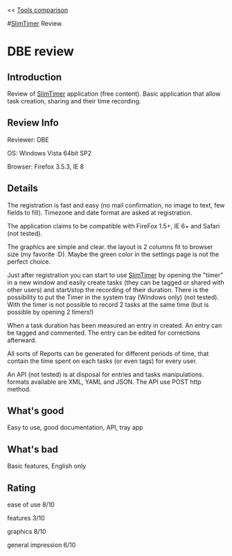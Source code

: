 << [Tools comparison](ToolsComparison.md)

#[SlimTimer](http://www.slimtimer.com) Review.


# DBE review #

## Introduction ##

Review of [SlimTimer](http://www.slimtimer.com) application (free content). Basic application that allow task creation, sharing and their time recording.



## Review Info ##

Reviewer: DBE

OS: Windows Vista 64bit SP2

Browser: Firefox 3.5.3, IE 8



## Details ##

The registration is fast and easy (no mail confirmation, no image to text, few fields to fill). Timezone and date format are asked at registration.

The application claims to be compatible with FireFox 1.5+, IE 6+ and Safari (not tested).

The graphics are simple and clear. the layout is 2 columns fit to browser size (my favorite :D). Maybe the green color in the settings page is not the perfect choice.

Just after registration you can start to use [SlimTimer](http://www.slimtimer.com) by opening the "timer" in a new window and easily create tasks (they can be tagged or shared with other users) and start/stop the recording of their duration. There is the possibility to put the Timer in the system tray (Windows only) (not tested). With the timer is not possible to record 2 tasks at the same time (but is possible by opening 2 timers!)

When a task duration has been measured an entry in created. An entry can be tagged and commented. The entry can be edited for corrections afterward.

All sorts of Reports can be generated for different periods of time, that contain the time spent on each tasks (or even tags) for every user.

An API (not tested) is at disposal for entries and tasks manipulations. formats available are XML, YAML and JSON. The API use POST http method.



## What's good ##

Easy to use, good documentation, API, tray app



## What's bad ##

Basic features, English only



## Rating ##

ease of use  8/10

features  3/10

graphics 8/10

general impression 6/10